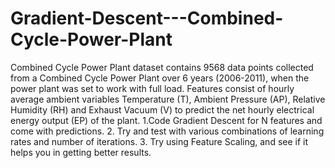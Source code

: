 # Gradient-Descent---Combined-Cycle-Power-Plant
Combined Cycle Power Plant dataset contains 9568 data points collected from a Combined Cycle Power Plant over 6 years (2006-2011), when the power plant was set to work with full load. Features consist of hourly average ambient variables Temperature (T), Ambient Pressure (AP), Relative Humidity (RH) and Exhaust Vacuum (V) to predict the net hourly electrical energy output (EP) of the plant. 1.Code Gradient Descent for N features and come with predictions. 2. Try and test with various combinations of learning rates and number of iterations. 3. Try using Feature Scaling, and see if it helps you in getting better results.
